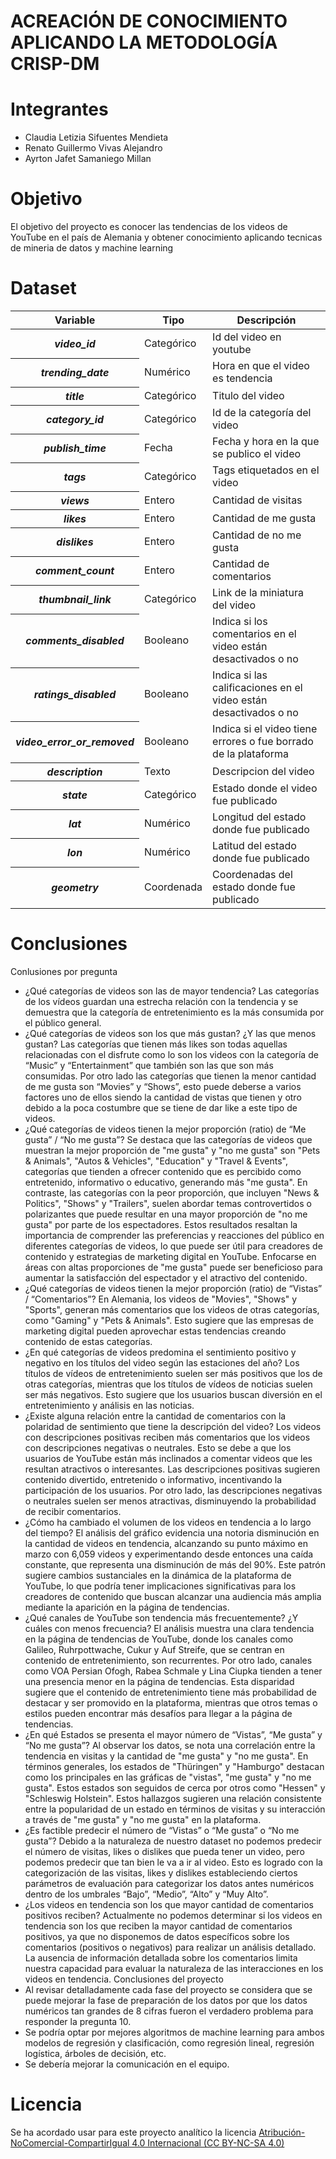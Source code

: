 # ACREACIÓN DE CONOCIMIENTO APLICANDO LA METODOLOGÍA CRISP-DM
# Integrantes
* Claudia Letizia Sifuentes Mendieta
* Renato Guillermo Vivas Alejandro
* Ayrton Jafet Samaniego Millan
# Objetivo
El objetivo del proyecto es conocer las tendencias de los videos de YouTube en el país de Alemania y obtener conocimiento aplicando tecnicas de mineria de datos y machine learning
# Dataset
<table>
    <thead>
        <tr class="rowsep-1">
            <th scope="col"><strong>Variable</strong></th>
            <th scope="col"><strong>Tipo</strong></th>
            <th scope="col"><strong>Descripción</strong></th>
        </tr>
    </thead>
    <tbody>
        <tr>
            <th scope="row"><em>video_id</em></th>
            <td>Categórico</td>
            <td>Id del video en youtube</td>
        </tr>
        <tr>
            <th scope="row"><em>trending_date</em></th>
            <td>Numérico</td>
            <td>Hora en que el video es tendencia</td>
        </tr>
        <tr>
            <th scope="row"><em>title</em></th>
            <td>Categórico</td>
            <td>Titulo del video</td>
        </tr>
        <tr>
            <th scope="row"><em>category_id</em></th>
            <td>Categórico</td>
            <td>Id de la categoría del video</td>
        </tr>
        <tr>
            <th scope="row"><em>publish_time</em></th>
            <td>Fecha</td>
            <td>Fecha y hora en la que se publico el video</td>
        </tr>
        <tr>
            <th scope="row"><em>tags</em></th>
            <td>Categórico</td>
            <td>Tags etiquetados en el video</td>
        </tr>
        <tr>
            <th scope="row"><em>views</em></th>
            <td>Entero</td>
            <td>Cantidad de visitas</td>
        </tr>
        <tr>
            <th scope="row"><em>likes</em></th>
            <td>Entero</td>
            <td>Cantidad de me gusta</td>
        </tr>
        <tr>
            <th scope="row"><em>dislikes</em></th>
            <td>Entero</td>
            <td>Cantidad de no me gusta</td>
        </tr>
        <tr>
            <th scope="row"><em>comment_count</em></th>
            <td>Entero</td>
            <td>Cantidad de comentarios</td>
        </tr>
        <tr>
            <th scope="row"><em>thumbnail_link</em></th>
            <td>Categórico</td>
            <td>Link de la miniatura del video</td>
        </tr>
        <tr>
            <th scope="row"><em>comments_disabled</em></th>
            <td>Booleano</td>
            <td>Indica si los comentarios en el video están desactivados o no</td>
        </tr>
        <tr>
            <th scope="row"><em>ratings_disabled</em></th>
            <td>Booleano</td>
            <td>Indica si las calificaciones en el video están desactivados o no</td>
        </tr>
        <tr>
            <th scope="row"><em>video_error_or_removed</em></th>
            <td>Booleano</td>
            <td>Indica si el video tiene errores o fue borrado de la plataforma</td>
        </tr>
        <tr>
            <th scope="row"><em>description</em></th>
            <td>Texto</td>
            <td>Descripcion del video</td>
        </tr>
        <tr>
            <th scope="row"><em>state</em></th>
            <td>Categórico</td>
            <td>Estado donde el video fue publicado</td>
        </tr>
        <tr>
            <th scope="row"><em>lat</em></th>
            <td>Numérico</td>
            <td>Longitud del estado donde fue publicado</td>
        </tr>
        <tr>
            <th scope="row"><em>lon</em></th>
            <td>Numérico</td>
            <td>Latitud del estado donde fue publicado</td>
        </tr>
        <tr>
            <th scope="row"><em>geometry</em></th>
            <td>Coordenada</td>
            <td>Coordenadas del estado donde fue publicado</td>
        </tr>
    </tbody>
</table>

# Conclusiones
Conlusiones por pregunta
* ¿Qué categorías de videos son las de mayor tendencia?
Las categorías de los vídeos guardan una estrecha relación con la tendencia y se demuestra que la categoría de entretenimiento es la más consumida por el público general.
* ¿Qué categorías de videos son los que más gustan? ¿Y las que menos gustan?
Las categorías que tienen más likes son todas aquellas relacionadas con el disfrute como lo son los videos con la categoría de “Music” y “Entertainment” que también son las que son más consumidas. Por otro lado las categorías que tienen la menor cantidad de me gusta son “Movies” y “Shows”, esto puede deberse a varios factores uno de ellos siendo la cantidad de vistas que tienen y otro debido a la poca costumbre que se tiene de dar like a este tipo de videos.
* ¿Qué categorías de videos tienen la mejor proporción (ratio) de “Me gusta” / “No me gusta”?
Se destaca que las categorías de videos que muestran la mejor proporción de "me gusta" y "no me gusta" son "Pets & Animals", "Autos & Vehicles", "Education" y "Travel & Events", categorías que tienden a ofrecer contenido que es percibido como entretenido, informativo o educativo, generando más "me gusta". En contraste, las categorías con la peor proporción, que incluyen "News & Politics", "Shows" y "Trailers", suelen abordar temas controvertidos o polarizantes que puede resultar en una mayor proporción de "no me gusta" por parte de los espectadores. Estos resultados resaltan la importancia de comprender las preferencias y reacciones del público en diferentes categorías de videos, lo que puede ser útil para creadores de contenido y estrategias de marketing digital en YouTube. Enfocarse en áreas con altas proporciones de "me gusta" puede ser beneficioso para aumentar la satisfacción del espectador y el atractivo del contenido.
* ¿Qué categorías de videos tienen la mejor proporción (ratio) de “Vistas” / “Comentarios”?
En Alemania, los videos de "Movies", "Shows" y "Sports", generan más comentarios que los videos de otras categorías, como "Gaming" y "Pets & Animals". Esto sugiere que las empresas de marketing digital pueden aprovechar estas tendencias creando contenido de estas categorías.
* ¿En qué categorías de videos predomina el sentimiento positivo y negativo en los títulos del video según las estaciones del año?
Los títulos de vídeos de entretenimiento suelen ser más positivos que los de otras categorías, mientras que los títulos de vídeos de noticias suelen ser más negativos. Esto sugiere que los usuarios buscan diversión en el entretenimiento y análisis en las noticias.
* ¿Existe alguna relación entre la cantidad de comentarios con la polaridad de sentimiento que tiene la descripción del video?
Los videos con descripciones positivas reciben más comentarios que los videos con descripciones negativas o neutrales. Esto se debe a que los usuarios de YouTube están más inclinados a comentar videos que les resultan atractivos o interesantes. Las descripciones positivas sugieren contenido divertido, entretenido o informativo, incentivando la participación de los usuarios. Por otro lado, las descripciones negativas o neutrales suelen ser menos atractivas, disminuyendo la probabilidad de recibir comentarios.
* ¿Cómo ha cambiado el volumen de los videos en tendencia a lo largo del tiempo?
El análisis del gráfico evidencia una notoria disminución en la cantidad de videos en tendencia, alcanzando su punto máximo en marzo con 6,059 videos y experimentando desde entonces una caída constante, que representa una disminución de más del 90%. Este patrón sugiere cambios sustanciales en la dinámica de la plataforma de YouTube, lo que podría tener implicaciones significativas para los creadores de contenido que buscan alcanzar una audiencia más amplia mediante la aparición en la página de tendencias.
* ¿Qué canales de YouTube son tendencia más frecuentemente? ¿Y cuáles con menos frecuencia?
El análisis muestra una clara tendencia en la página de tendencias de YouTube, donde los canales como Galileo, Ruhrpottwache, Cukur y Auf Streife, que se centran en contenido de entretenimiento, son recurrentes. Por otro lado, canales como VOA Persian Ofogh, Rabea Schmale y Lina Ciupka tienden a tener una presencia menor en la página de tendencias. Esta disparidad sugiere que el contenido de entretenimiento tiene más probabilidad de destacar y ser promovido en la plataforma, mientras que otros temas o estilos pueden encontrar más desafíos para llegar a la página de tendencias.
* ¿En qué Estados se presenta el mayor número de “Vistas”, “Me gusta” y “No me gusta”?
Al observar los datos, se nota una correlación entre la tendencia en visitas y la cantidad de "me gusta" y "no me gusta". En términos generales, los estados de "Thüringen" y "Hamburgo" destacan como los principales en las gráficas de "vistas", "me gusta" y "no me gusta". Estos estados son seguidos de cerca por otros como "Hessen" y "Schleswig Holstein". Estos hallazgos sugieren una relación consistente entre la popularidad de un estado en términos de visitas y su interacción a través de "me gusta" y "no me gusta" en la plataforma.
* ¿Es factible predecir el número de “Vistas” o “Me gusta” o “No me gusta”?
Debido a la naturaleza de nuestro dataset no podemos predecir el número de visitas, likes o dislikes que pueda tener un video, pero podemos predecir que tan bien le va a ir al video. Esto es logrado con la categorización de las visitas, likes y dislikes estableciendo ciertos parámetros de evaluación para categorizar los datos antes numéricos dentro de los umbrales “Bajo”, “Medio”, “Alto” y “Muy Alto”.
* ¿Los videos en tendencia son los que mayor cantidad de comentarios positivos reciben?
Actualmente no podemos determinar si los videos en tendencia son los que reciben la mayor cantidad de comentarios positivos, ya que no disponemos de datos específicos sobre los comentarios (positivos o negativos) para realizar un análisis detallado. La ausencia de información detallada sobre los comentarios limita nuestra capacidad para evaluar la naturaleza de las interacciones en los videos en tendencia.
Conclusiones del proyecto
* Al revisar detalladamente cada fase del proyecto se considera que se puede mejorar la fase de preparación de los datos por que los datos numéricos tan grandes de 8 cifras fueron el verdadero problema para responder la pregunta 10.
* Se podría optar por mejores algoritmos de machine learning para ambos modelos de regresión y clasificación, como regresión lineal, regresión logística, árboles de decisión, etc.
* Se debería mejorar la comunicación en el equipo.

# Licencia
Se ha acordado usar para este proyecto analítico la licencia [Atribución-NoComercial-CompartirIgual 4.0 Internacional (CC BY-NC-SA 4.0)](https://creativecommons.org/licenses/by-nc-sa/4.0/deed.es)
